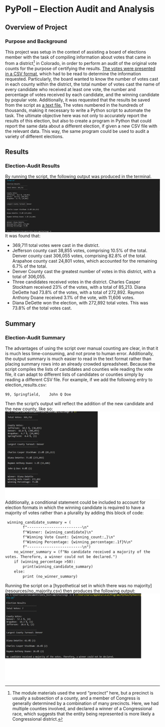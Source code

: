 # PyPoll – Election Audit and Analysis
## Overview of Project
### Purpose and Background
This project was setup in the context of assisting a board of elections member with the task of compiling information about votes that came in from a district[^1] in Colorado, in order to perform an audit of the original vote counts for the purpose of certifying the results. [The votes were presented in a CSV format](Resources/election_results.csv),  which had to be read to determine the information requested. Particularly, the board wanted to know the number of votes cast in each county within the district, the total number of votes cast the name of every candidate who received at least one vote, the number and percentage of votes received by each candidate, and the winning candidate by popular vote. Additionally, it was requested that the results be saved from the script as [a text file.](analysis/election_results.txt) The votes numbered in the hundreds of thousands, making it necessary to write a Python script to automate the task. The ultimate objective here was not only to accurately report the results of this election, but also to create a program in Python that could report the same data about a different election, if given a new CSV file with the relevant data. This way, the same program could be used to audit a variety of different elections.
[^1]: The module materials used the word “precinct” here, but a precinct is usually a subsection of a county, and a member of Congress is generally determined by a combination of many precincts. Here, we had multiple counties involved, and declared a winner of a Congressional race, which suggests that the entity being represented is more likely a Congressional district.

## Results
### Election-Audit Results
By running the script, the following output was produced in the terminal. ![Terminal output](Resources/Terminal_output.png) It was found that:
-	369,711 total votes were cast in the district.
-	Jefferson county cast 38,855 votes, comprising 10.5% of the total. Denver county cast 306,055 votes, comprising 82.8% of the total.  Arapahoe county cast 24,801 votes, which accounted for the remaining 6.7% of the total.
-	Denver County cast the greatest number of votes in this district, with a total of 306,055.
-	Three candidates received votes in the district. Charles Casper Stockham received 23% of the votes, with a total of 85,213. Diana DeGette had 73.8% of the votes, with a total of 272,892. Raymon Anthony Doane received 3.1% of the vote, with 11,606 votes.
-	Diana DeGette won the election, with 272,892 total votes. This was 73.8% of the total votes cast.

## Summary
### Election-Audit Summary
The advantages of using the script over manual counting are clear, in that it is much less time-consuming, and not prone to human error. Additionally, the output summary is much easier to read in the text format rather than placing summary rows into an already crowded spreadsheet. Because the script compiles the lists of candidates and counties wile reading the vote file, it can adapt to different lists of candidates or counties simply by reading a different CSV file. For example, if we add the following entry to election_results.csv:
```
99,	Springfield,	John Q Doe
```
Then the script’s output will reflect the addition of the new candidate and the new county, like so:
![Output with an added candidate and county](Resources/Output_Added_Content.png)
Additionally, a conditional statement could be included to account for election formats in which the winning candidate is required to have a majority of votes rather than a plurality by adding this block of code:
```
 winning_candidate_summary = (
        f"-------------------------\n"
        f"Winner: {winning_candidate}\n"
        f"Winning Vote Count: {winning_count:,}\n"
        f"Winning Percentage: {winning_percentage:.1f}%\n"
        f"-------------------------\n")
    no_winner_summary = (f"No candidate received a majority of the votes. Therefore, a winner could not be declared.")
    if (winning_percentage >50):
        print(winning_candidate_summary)
    else:
        print (no_winner_summary)
```

Running the script on a [hypothetical set in which there was no majority] (resources/no_majority.csv) then produces the following output: ![output if no majority means no winner](resources/no_majority_example.png)
